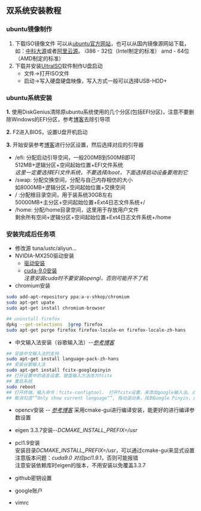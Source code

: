 ## 双系统安装教程

### ubuntu镜像制作
1. 下载ISO镜像文件
   可以从[ubuntu官方网站](https://ubuntu.com/)，也可以从国内镜像源网站下载，如：[中科大源](http://mirrors.ustc.edu.cn/ubuntu-releases/)或者[阿里云源](http://mirrors.aliyun.com/ubuntu-releases/)。
   i386 - 32位（Intel制定的标准）
   amd  - 64位（AMD制定的标准）
2. 下载并安装[UltraISO](https://cn.ultraiso.net/)软件制作U盘启动
   * 文件->打开ISO文件
   * 启动->写入硬盘硬盘映像，写入方式一般可以选择USB-HDD+

### ubuntu系统安装

**1.** 使用DiskGenius清除原ubuntu系统使用的几个分区(包括EFI分区)，注意不要删除Windows的EFI分区，参考[博客](https://blog.csdn.net/guikunchen/article/details/88077330)去除引导项

**2.** F2进入BIOS，设置U盘开机启动

**3.** 开始安装参考[博客](https://www.cnblogs.com/masbay/p/10844857.html)进行分区设置，然后选择对应的引导器    

   * /efi: 分配启动引导空间，一般200MB到500MB即可    
    512MB+逻辑分区+空间起始位置+EFI文件系统    
    *这里一定要选择EFI文件系统，不要选择/boot，下面选择启动设备要用到它*
   * /swap: 分配交换空间，分配与自己内存相仿的大小    
   如8000MB+逻辑分区+空间起始位置+交换空间
   * / :分配根目录空间，用于装系统30GB左右    
   50000MB+主分区+空间起始位置+Ext4日志文件系统+/    
   * /home: 分配/home目录空间，这里用于存放用户文件    
   剩余所有空间+逻辑分区+空间起始位置+Ext4日志文件系统+/home    

### 安装完成后任务项
* 修改源 tuna/ustc/aliyun...
* NVIDIA-MX250驱动安装
  - [驱动安装](https://zhuanlan.zhihu.com/p/105135151?utm_source=qq)
  - [cuda-9.0安装](https://blog.csdn.net/wqwqqwqw1231/article/details/101776245)    
*注意安装cuda时不要安装opengl，否则可能开不了机*
* chromium安装
```bash
sudo add-apt-repository ppa:a-v-shkop/chromium
sudo apt-get upate
sudo apt-get install chromium-browser

## uninstall firefox
dpkg --get-selections  |grep firefox
sudo apt-get purge firefox firefox-locale-en firefox-locale-zh-hans
```
* 中文输入法安装（谷歌输入法）--*[参考博客](https://blog.csdn.net/a1015392344/article/details/99350608)*
```bash
## 安装中文输入法的支持
sudo apt-get install language-pack-zh-hans
## 安装谷歌输入法
sudo apt-get install fcitx-googlepinyin
## 打开设置中的语言设置，键盘输入方法改为fcitx
## 重启系统
sudo reboot
## 打开终端，输入命令：fcitx-configtool， 打开fcitx设置，来添加google输入法。点击 + 号来添加
## 取消勾选“”Only show current language“”, 拖动滚动条，找到Google Pinyin，点击OK，添加完成。
```
* opencv安装 -- *[参考博客](https://blog.csdn.net/echoamor/article/details/83022352)*
  采用cmake-gui进行编译安装，能更好的进行编译参数设置
* eigen 3.3.7安装--*DCMAKE_INSTALL_PREFIX=/usr*
  
* pcl1.9安装    
  安装目录*DCMAKE_INSTALL_PREFIX=/usr*，可以通过cmake-gui来显式设置    
  注意版本问题：*cuda9.0 对应pcl1.9.1*，否则可能报错    
  注意安装依赖库时eigen的版本，不用安装以免覆盖3.3.7

* github密钥设置
* google账户
* vimrc
